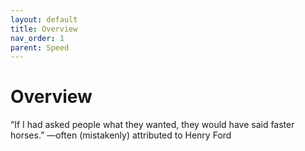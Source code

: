 ```yaml
---
layout: default
title: Overview
nav_order: 1
parent: Speed
---
```

# Overview

“If I had asked people what they wanted, they would have said faster horses.” —often (mistakenly) attributed to Henry Ford